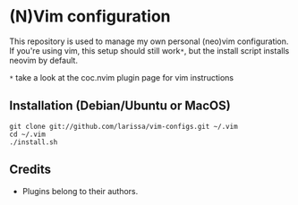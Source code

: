 # (N)Vim configuration

This repository is used to manage my own personal (neo)vim configuration. If
you're using vim, this setup should still work`*`, but the install script
installs neovim by default.

`*` take a look at the coc.nvim plugin page for vim instructions

## Installation (Debian/Ubuntu or MacOS)

    git clone git://github.com/larissa/vim-configs.git ~/.vim
    cd ~/.vim
    ./install.sh

## Credits
* Plugins belong to their authors.

